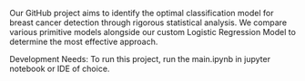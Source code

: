 Our GitHub project aims to identify the optimal classification model for breast cancer detection through rigorous statistical analysis. We compare various primitive models alongside our custom Logistic Regression Model to determine the most effective approach.


Development Needs: To run this project, run the main.ipynb in jupyter notebook or IDE of choice. 
